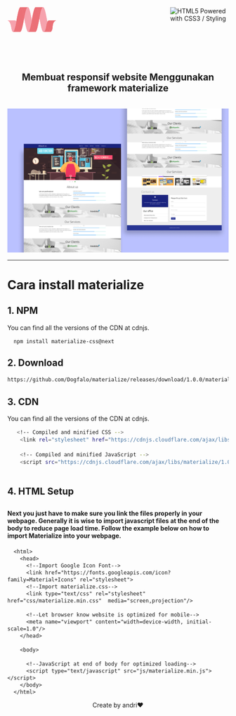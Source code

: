 <svg xmlns="http://www.w3.org/2000/svg" xmlns:xlink="http://www.w3.org/1999/xlink" version="1.1" id="Layer_1" x="0px" y="0px" width="114px" height="56.7px" viewBox="0 0 114 56.7" enable-background="new 0 0 114 56.7" xml:space="preserve">
<g enable-background="new    ">
	<g enable-background="new    ">
		<defs>
			<ellipse id="SVGID_1_" enable-background="new    " cx="538.6" cy="28.3" rx="0" ry="28.2"/>
		</defs>
		<clipPath id="SVGID_2_">
			<use xlink:href="#SVGID_1_" overflow="visible"/>
		</clipPath>
	</g>
	<g enable-background="new    ">
		<defs>
			<ellipse id="SVGID_3_" enable-background="new    " cx="-374.1" cy="28.3" rx="0" ry="28.2"/>
		</defs>
		<clipPath id="SVGID_4_">
			<use xlink:href="#SVGID_3_" overflow="visible"/>
		</clipPath>
		<g clip-path="url(#SVGID_4_)">
			<g>
				<g>
					<g>
						<polyline fill="none" points="-374.1,-41.8 -374.1,-19.4 -374.1,3 -374.1,-19.4 -374.1,-41.8       "/>
						<polyline fill="none" points="-374.1,5.9 -374.1,28.3 -374.1,50.7 -374.1,28.3 -374.1,5.9       "/>
						<polyline fill="none" points="-374.1,53.5 -374.1,75.9 -374.1,98.3 -374.1,75.9 -374.1,53.5       "/>
					</g>
				</g>
			</g>
		</g>
	</g>
	<g enable-background="new    ">
		<defs>
			<path id="SVGID_5_" enable-background="new    " d="M-374.1,0.1h912.6c0,0,0,12.6,0,28.2c0,15.6,0,28.2,0,28.2h-912.6     c0,0,0-12.6,0-28.2C-374.1,12.7-374.1,0.1-374.1,0.1z"/>
		</defs>
		<clipPath id="SVGID_6_">
			<use xlink:href="#SVGID_5_" overflow="visible"/>
		</clipPath>
	</g>
	<g enable-background="new    ">
		<defs>
			<path id="SVGID_7_" enable-background="new    " d="M-374.1,56.4c0,0,0-12.6,0-28.2c0-15.6,0-28.2,0-28.2h912.6     c0,0,0,12.6,0,28.2c0,15.6,0,28.2,0,28.2C264.8,56.4-100.3,56.4-374.1,56.4z"/>
		</defs>
		<clipPath id="SVGID_8_">
			<use xlink:href="#SVGID_7_" overflow="visible"/>
		</clipPath>
		<g clip-path="url(#SVGID_8_)">
			<g id="XMLID_1_">
				<g>
					<path fill="#EB7077" d="M95,30.3h16.3c-5.7,1.9-7.5,5.7-8.5,16.5c-0.7,7.7-4.2,9.7-4.2,9.7c-2.6,0-5.2-11.1-7.5-22.9       C92,31.6,93.2,30.6,95,30.3z"/>
					<path fill="#EB7077" d="M98.5,56.4H82.2c2.9,0,4.9-5.5,6.1-12.5c0.8-4.7,1.6-8.1,2.7-10.4C93.3,45.3,95.9,56.4,98.5,56.4z"/>
					<path fill="#F6A2AD" d="M91,33.5c-1.2,2.2-2,5.7-2.7,10.4c-1.2,7-3.2,12.5-6.1,12.5c-3.1-0.7-5.6-12.5-8.9-30.5       c-0.1-0.6-0.2-1.1-0.3-1.7c2.5-13,5.1-24.2,7.7-24.2h0.9c3.1,0.7,5.6,12.5,8.9,30.5C90.7,31.6,90.8,32.5,91,33.5z"/>
					<path fill="#EB7077" d="M65.3,0.1h15.4c-2.6,0-5.3,11.2-7.7,24.2C70.7,12.1,68,0.1,65.3,0.1z"/>
					<path fill="#EB7077" d="M73,24.3c-0.2,1.3-0.5,2.6-0.7,4c-3.7,20.2-5.9,27.6-8.5,28.2c-2.9,0-5.7-13.1-8-25.9       c0-0.2-0.1-0.4-0.1-0.6c0.1-0.6,0.2-1.1,0.3-1.7C59.7,8,61.9,0.7,64.4,0.1h0.9C68,0.1,70.7,12.1,73,24.3z"/>
					<path fill="#EB7077" d="M63.8,56.4H47.5c2.8,0,5.6-12.5,8.1-26.5c0,0.2,0.1,0.4,0.1,0.6C58.1,43.4,61,56.4,63.8,56.4z"/>
					<path fill="#F6A2AD" d="M55.7,30c-2.6,14-5.4,26.5-8.1,26.5C44.4,55.7,42,43.9,38.6,26c-0.1-0.6-0.2-1.1-0.3-1.7       c2.5-13,5.1-24.2,7.7-24.2h0.9C50,0.8,52.4,12.4,55.7,30z"/>
					<path fill="#EB7077" d="M30.6,0.1H46c-2.6,0-5.2,11.2-7.7,24.2C36,12.1,33.3,0.1,30.6,0.1z"/>
					<path fill="#EB7077" d="M38.3,24.3c-0.2,1.3-0.5,2.6-0.7,4c-3.7,20.2-5.9,27.6-8.5,28.2c-2.9,0-1.8-0.5-3.6-8.6       c-1.8-8.1-3.2-12.9-5.1-15.4c0.3-1.4,0.5-2.8,0.8-4.2C25,8,27.2,0.7,29.7,0.1h0.9C33.3,0.1,36,12.1,38.3,24.3z"/>
					<path fill="#EB7077" d="M29.1,56.4H12.8c2.6,0,5.2-11.1,7.7-24c1.8,2.5,3.2,7.3,5.1,15.4C27.4,55.9,26.2,56.4,29.1,56.4z"/>
					<path fill="#F6A2AD" d="M20.5,32.4c-2.5,12.9-5.1,24-7.7,24c-0.3-0.4-2.1,0-3.8-10c-1.5-9.2-4.2-15-8.6-16.1h16.3       C18.3,30.4,19.4,31,20.5,32.4z"/>
				</g>
				<g>
				</g>
			</g>
		</g>
	</g>
</g>
<path fill="none" d="M194.8,54.9"/>
<g enable-background="new    ">
	<g enable-background="new    ">
		<defs>
			<ellipse id="SVGID_9_" enable-background="new    " cx="538.6" cy="28.2" rx="0" ry="28.2"/>
		</defs>
		<clipPath id="SVGID_10_">
			<use xlink:href="#SVGID_9_" overflow="visible"/>
		</clipPath>
	</g>
	<g enable-background="new    ">
		<defs>
			<ellipse id="SVGID_11_" enable-background="new    " cx="-374.1" cy="28.2" rx="0" ry="28.2"/>
		</defs>
		<clipPath id="SVGID_12_">
			<use xlink:href="#SVGID_11_" overflow="visible"/>
		</clipPath>
		<g clip-path="url(#SVGID_12_)">
			<g>
				<g>
					<g>
						<polyline fill="none" points="-374.1,-41.9 -374.1,-19.5 -374.1,2.9 -374.1,-19.5 -374.1,-41.9       "/>
						<polyline fill="none" points="-374.1,5.8 -374.1,28.2 -374.1,50.6 -374.1,28.2 -374.1,5.8       "/>
						<polyline fill="none" points="-374.1,53.4 -374.1,75.8 -374.1,98.2 -374.1,75.8 -374.1,53.4       "/>
					</g>
				</g>
			</g>
		</g>
	</g>
	<g enable-background="new    ">
		<defs>
			<path id="SVGID_13_" enable-background="new    " d="M-374.1,0h912.6c0,0,0,12.6,0,28.2s0,28.2,0,28.2h-912.6c0,0,0-12.6,0-28.2     S-374.1,0-374.1,0z"/>
		</defs>
		<clipPath id="SVGID_14_">
			<use xlink:href="#SVGID_13_" overflow="visible"/>
		</clipPath>
	</g>
	<g enable-background="new    ">
		<defs>
			<path id="SVGID_15_" enable-background="new    " d="M-374.1,56.3c0,0,0-12.6,0-28.2s0-28.2,0-28.2h912.6c0,0,0,12.6,0,28.2     s0,28.2,0,28.2C264.8,56.3-100.3,56.3-374.1,56.3z"/>
		</defs>
		<clipPath id="SVGID_16_">
			<use xlink:href="#SVGID_15_" overflow="visible"/>
		</clipPath>
		<g clip-path="url(#SVGID_16_)">
			<g id="XMLID_2_">
				<g>
					<path fill="#EB7077" d="M95,30.2h16.3c-5.7,1.9-7.5,5.7-8.5,16.5c-0.7,7.7-4.2,9.7-4.2,9.7c-2.6,0-5.2-11.1-7.5-22.9       C92,31.5,93.2,30.5,95,30.2z"/>
					<path fill="#EB7077" d="M98.5,56.3H82.2c2.9,0,4.9-5.5,6.1-12.5c0.8-4.7,1.6-8.1,2.7-10.4C93.3,45.2,95.9,56.3,98.5,56.3z"/>
					<path fill="#F6A2AD" d="M91,33.4c-1.2,2.2-2,5.7-2.7,10.4c-1.2,7-3.2,12.5-6.1,12.5c-3.1-0.7-5.6-12.5-8.9-30.5       c-0.1-0.6-0.2-1.1-0.3-1.7C75.5,11.2,78.1,0,80.7,0h0.9c3.1,0.7,5.6,12.5,8.9,30.5C90.7,31.4,90.8,32.4,91,33.4z"/>
					<path fill="#EB7077" d="M65.3,0h15.4c-2.6,0-5.3,11.2-7.7,24.2C70.7,12,68,0,65.3,0z"/>
					<path fill="#EB7077" d="M73,24.2c-0.2,1.3-0.5,2.6-0.7,4c-3.7,20.2-5.9,27.6-8.5,28.2c-2.9,0-5.7-13.1-8-25.9       c0-0.2-0.1-0.4-0.1-0.6c0.1-0.6,0.2-1.1,0.3-1.7C59.7,7.9,61.9,0.6,64.4,0h0.9C68,0,70.7,12,73,24.2z"/>
					<path fill="#EB7077" d="M63.8,56.3H47.5c2.8,0,5.6-12.5,8.1-26.5c0,0.2,0.1,0.4,0.1,0.6C58.1,43.3,61,56.3,63.8,56.3z"/>
					<path fill="#F6A2AD" d="M55.7,29.9c-2.6,14-5.4,26.5-8.1,26.5c-3.1-0.7-5.6-12.5-8.9-30.5c-0.1-0.6-0.2-1.1-0.3-1.7       C40.8,11.2,43.4,0,46,0h0.9C50,0.7,52.4,12.2,55.7,29.9z"/>
					<path fill="#EB7077" d="M30.6,0H46c-2.6,0-5.2,11.2-7.7,24.2C36,12,33.3,0,30.6,0z"/>
					<path fill="#EB7077" d="M38.3,24.2c-0.2,1.3-0.5,2.6-0.7,4c-3.7,20.2-5.9,27.6-8.5,28.2c-2.9,0-1.8-0.5-3.6-8.6       c-1.8-8.1-3.2-12.9-5.1-15.4c0.3-1.4,0.5-2.8,0.8-4.2C25,7.9,27.2,0.6,29.7,0h0.9C33.3,0,36,12,38.3,24.2z"/>
					<path fill="#EB7077" d="M29.1,56.3H12.8c2.6,0,5.2-11.1,7.7-24c1.8,2.5,3.2,7.3,5.1,15.4C27.4,55.8,26.2,56.3,29.1,56.3z"/>
					<path fill="#F6A2AD" d="M20.5,32.3c-2.5,12.9-5.1,24-7.7,24c-0.3-0.4-2.1,0-3.8-10c-1.5-9.2-4.2-15-8.6-16.1h16.3       C18.3,30.2,19.4,30.9,20.5,32.3z"/>
				</g>
				<g>
				</g>
			</g>
		</g>
	</g>
</g>
<g>
</g>
<g>
</g>
<g>
</g>
<g>
</g>
<g>
</g>
<g>
</g>
</svg>   
<img src="https://www.w3.org/html/logo/badge/html5-badge-h-css3.png" width="133" height="64" align="right" alt="HTML5 Powered with CSS3 / Styling" title="HTML5 Powered with CSS3 / Styling">
</a>
<br>

<br><br>
#  <h2 align="center">Membuat responsif  website Menggunakan framework materialize</h2>
<br> <img src="MacBook Air - 1.png"> <br> <hr>

# Cara install materialize
<h2>1. NPM</h2>
<p>You can find all the versions of the CDN at cdnjs.</p>
  
   ```
     npm install materialize-css@next
   ```

<h2>2. Download</h2>

  ```sh
  https://github.com/Dogfalo/materialize/releases/download/1.0.0/materialize-v1.0.0.zip
  ```

<h2>3. CDN</h2>
<p>You can find all the versions of the CDN at cdnjs.</p>

```sh
   <!-- Compiled and minified CSS -->
    <link rel="stylesheet" href="https://cdnjs.cloudflare.com/ajax/libs/materialize/1.0.0/css/materialize.min.css">

    <!-- Compiled and minified JavaScript -->
    <script src="https://cdnjs.cloudflare.com/ajax/libs/materialize/1.0.0/js/materialize.min.js"></script> 
    
```


<h2>4. HTML Setup<h2>
<h4>Next you just have to make sure you link the files properly in your webpage. Generally it is wise to import javascript files at the end of the body to reduce page load time. Follow the example below on how to import Materialize into your webpage.</h4>

```   <!DOCTYPE html>
  <html>
    <head>
      <!--Import Google Icon Font-->
      <link href="https://fonts.googleapis.com/icon?family=Material+Icons" rel="stylesheet">
      <!--Import materialize.css-->
      <link type="text/css" rel="stylesheet" href="css/materialize.min.css"  media="screen,projection"/>

      <!--Let browser know website is optimized for mobile-->
      <meta name="viewport" content="width=device-width, initial-scale=1.0"/>
    </head>

    <body>

      <!--JavaScript at end of body for optimized loading-->
      <script type="text/javascript" src="js/materialize.min.js"></script>
    </body>
  </html> 
```

<p align="center">Create by andri❤️ </p>
